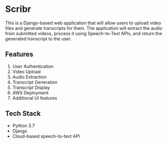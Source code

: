 # Scribr

This is a Django-based web application that will allow users to upload video files and generate transcripts for them. The application will extract the audio from submitted videos, process it using Speech-to-Text APIs, and return the generated transcript to the user.

## Features
1. User Authentication
2. Video Upload
3. Audio Extraction
4. Transcript Generation
5. Transcript Display
6. AWS Deployment
7. Additional UI features

## Tech Stack
- Python 3.7
- Django
- Cloud-based speech-to-text API
